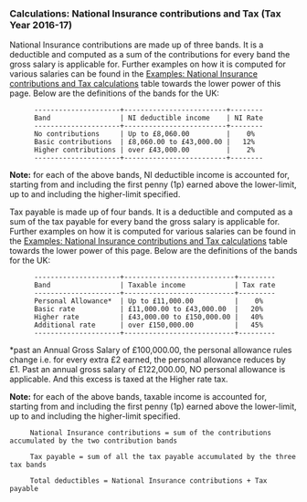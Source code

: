 ### Calculations: National Insurance contributions and Tax (Tax Year 2016-17)
 
   National Insurance contributions are made up of three bands. It is a deductible and computed as a sum of the contributions for every band the gross salary is applicable for.
   Further examples on how it is computed for various salaries can be found in the [Examples: National Insurance contributions and Tax calculations](#examples-national-insurance-contributions-and-tax-calculations) table 
   towards the lower power of this page. Below are the definitions of the bands for the UK:
      
   ```
         ---------------------+-------------------------+--------
         Band                 | NI deductible income    | NI Rate
         ---------------------+-------------------------+--------
         No contributions     | Up to £8,060.00         |    0%
         Basic contributions  | £8,060.00 to £43,000.00 |   12%
         Higher contributions | over £43,000.00         |    2%
         ---------------------+-------------------------+--------
   ```
   **Note:** for each of the above bands, NI deductible income is accounted for, starting from and including the first penny (1p) earned above the lower-limit, up to and including the higher-limit specified. 
 
  Tax payable is made up of four bands. It is a deductible and computed as a sum of the tax payable for every band the gross salary is applicable for.
  Further examples on how it is computed for various salaries can be found in the [Examples: National Insurance contributions and Tax calculations](#examples-national-insurance-contributions-and-tax-calculations) table 
  towards the lower power of this page. Below are the definitions of the bands for the UK:
     
   ```
         ---------------------+---------------------------+---------
         Band                 | Taxable income            | Tax rate
         ---------------------+---------------------------+---------
         Personal Allowance*  | Up to £11,000.00          |    0%
         Basic rate           | £11,000.00 to £43,000.00  |   20%
         Higher rate          | £43,000.00 to £150,000.00 |   40%
         Additional rate      | over £150,000.00          |   45%
         ---------------------+---------------------------+---------
   ```
   *past an Annual Gross Salary of £100,000.00, the personal allowance rules change i.e. for every extra £2 earned, the personal allowance reduces by £1. Past an annual gross salary of £122,000.00, NO personal allowance is applicable. And this excess is taxed at the Higher rate tax.

   **Note:** for each of the above bands, taxable income is accounted for, starting from and including the first penny (1p) earned above the lower-limit, up to and including the higher-limit specified.
   
   ```
        National Insurance contributions = sum of the contributions accumulated by the two contribution bands
       
        Tax payable = sum of all the tax payable accumulated by the three tax bands 
       
        Total deductibles = National Insurance contributions + Tax payable
   ```
